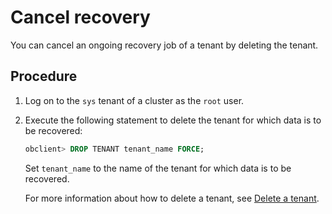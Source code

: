 # Cancel recovery

You can cancel an ongoing recovery job of a tenant by deleting the tenant.

## Procedure

1. Log on to the `sys` tenant of a cluster as the `root` user.

2. Execute the following statement to delete the tenant for which data is to be recovered:

   ```sql
   obclient> DROP TENANT tenant_name FORCE;
   ```

   Set `tenant_name` to the name of the tenant for which data is to be recovered.

   For more information about how to delete a tenant, see [Delete a tenant](../../2.tenant-management/6.common-tenant-operations/12.delete-tenant.md).
